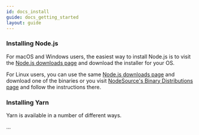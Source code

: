 ```yaml
---
id: docs_install
guide: docs_getting_started
layout: guide
---
```


### Installing Node.js

For macOS and Windows users, the easiest way to install Node.js is to visit the
[Node.js downloads page](https://nodejs.org/en/download/) and download the
installer for your OS.

For Linux users, you can use the same
[Node.js downloads page](https://nodejs.org/en/download/) and download one of
the binaries or you visit
[NodeSource's Binary Distributions page](https://github.com/nodesource/distributions)
and follow the instructions there.

### Installing Yarn

Yarn is available in a number of different ways.

...
